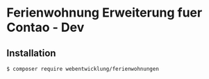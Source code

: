 # Ferienwohnung Erweiterung fuer Contao - Dev

## Installation

```sh
$ composer require webentwicklung/ferienwohnungen
```
